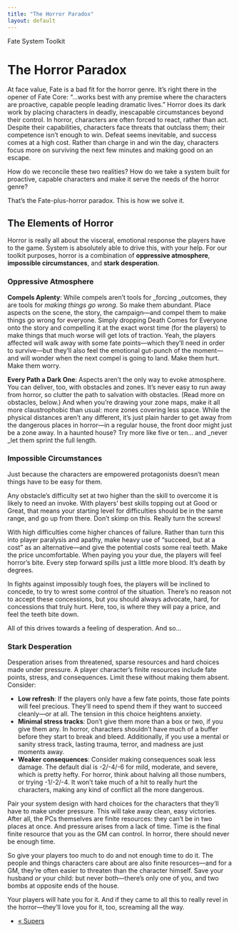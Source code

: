 ```yaml
---
title: "The Horror Paradox"
layout: default
---
```

    
Fate System Toolkit

#  The Horror Paradox

At face value, Fate is a bad fit for the horror genre. It’s right there in the
opener of Fate Core: “…works best with any premise where the characters are
proactive, capable people leading dramatic lives.” Horror does its dark work
by placing characters in deadly, inescapable circumstances beyond their
control. In horror, characters are often forced to react, rather than act.
Despite their capabilities, characters face threats that outclass them; their
competence isn’t enough to win. Defeat seems inevitable, and success comes at
a high cost. Rather than charge in and win the day, characters focus more on
surviving the next few minutes and making good on an escape.

How do we reconcile these two realities? How do we take a system built for
proactive, capable characters and make it serve the needs of the horror genre?

That’s the Fate-plus-horror paradox. This is how we solve it.

## The Elements of Horror

Horror is really all about the visceral, emotional response the players have
to the game. System is absolutely able to drive this, with your help. For our
toolkit purposes, horror is a combination of **oppressive atmosphere**,
**impossible circumstances**, and **stark desperation**.

### Oppressive Atmosphere

**Compels Aplenty**: While compels aren’t tools for _forcing _outcomes, they are tools for _making things go wrong_. So make them abundant. Place aspects on the scene, the story, the campaign—and compel them to make things go wrong for everyone. Simply dropping <span class="aspect">Death Comes for Everyone</span> onto the story and compelling it at the exact worst time (for the players) to make things that much worse will get lots of traction. Yeah, the players affected will walk away with some fate points—which they’ll need in order to survive—but they’ll also feel the emotional gut-punch of the moment—and will wonder when the next compel is going to land. Make them hurt. Make them worry.

**Every Path a Dark One**: Aspects aren’t the only way to evoke atmosphere. You can deliver, too, with obstacles and zones. It’s never easy to run away from horror, so clutter the path to salvation with obstacles. (Read more on obstacles, below.) And when you’re drawing your zone maps, make it all more claustrophobic than usual: more zones covering less space. While the physical distances aren’t any different, it’s just plain harder to get away from the dangerous places in horror—in a regular house, the front door might just be a zone away. In a haunted house? Try more like five or ten… and _never _let them sprint the full length.

### Impossible Circumstances

Just because the characters are empowered protagonists doesn’t mean things
have to be easy for them.

Any obstacle’s difficulty set at two higher than the skill to overcome it is
likely to need an invoke. With players’ best skills topping out at Good or
Great, that means your starting level for difficulties should be in the same
range, and go up from there. Don’t skimp on this. Really turn the screws!

With high difficulties come higher chances of failure. Rather than turn this
into player paralysis and apathy, make heavy use of “succeed, but at a cost”
as an alternative—and give the potential costs some real teeth. Make the price
uncomfortable. When paying you your due, the players will feel horror’s bite.
Every step forward spills just a little more blood. It’s death by degrees.

In fights against impossibly tough foes, the players will be inclined to
concede, to try to wrest some control of the situation. There’s no reason not
to accept these concessions, but you should always advocate, hard, for
concessions that truly hurt. Here, too, is where they will pay a price, and
feel the teeth bite down.

All of this drives towards a feeling of desperation. And so…

### Stark Desperation

Desperation arises from threatened, sparse resources and hard choices made
under pressure. A player character’s finite resources include fate points,
stress, and consequences. Limit these without making them absent. Consider:

  * **Low refresh**: If the players only have a few fate points, those fate points will feel precious. They’ll need to spend them if they want to succeed cleanly—or at all. The tension in this choice heightens anxiety.
  * **Minimal stress tracks**: Don’t give them more than a box or two, if you give them any. In horror, characters shouldn’t have much of a buffer before they start to break and bleed. Additionally, if you use a mental or sanity stress track, lasting trauma, terror, and madness are just moments away.
  * **Weaker consequences**: Consider making consequences soak less damage. The default dial is -2/-4/-6 for mild, moderate, and severe, which is pretty hefty. For horror, think about halving all those numbers, or trying -1/-2/-4. It won’t take much of a hit to really hurt the characters, making any kind of conflict all the more dangerous.

Pair your system design with hard choices for the characters that they’ll have
to make under pressure. This will take away clean, easy victories. After all,
the PCs themselves are finite resources: they can’t be in two places at once.
And pressure arises from a lack of time. Time is the final finite resource
that you as the GM can control. In horror, there should never be enough time.

So give your players too much to do and not enough time to do it. The people
and things characters care about are also finite resources—and for a GM,
they’re often easier to threaten than the character himself. Save your husband
_or_ your child: but never both—there’s only one of you, and two bombs at
opposite ends of the house.

Your players will hate you for it. And if they came to all this to really
revel in the horror—they’ll love you for it, too, screaming all the way.

  * [« Supers](/fate-system-toolkit/supers)

